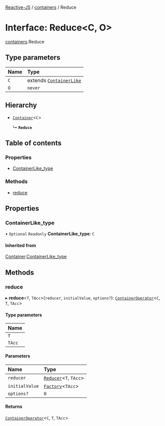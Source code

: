 [Reactive-JS](../README.md) / [containers](../modules/containers.md) / Reduce

# Interface: Reduce<C, O\>

[containers](../modules/containers.md).Reduce

## Type parameters

| Name | Type |
| :------ | :------ |
| `C` | extends [`ContainerLike`](containers.ContainerLike.md) |
| `O` | `never` |

## Hierarchy

- [`Container`](containers.Container.md)<`C`\>

  ↳ **`Reduce`**

## Table of contents

### Properties

- [ContainerLike\_type](containers.Reduce.md#containerlike_type)

### Methods

- [reduce](containers.Reduce.md#reduce)

## Properties

### ContainerLike\_type

• `Optional` `Readonly` **ContainerLike\_type**: `C`

#### Inherited from

[Container](containers.Container.md).[ContainerLike_type](containers.Container.md#containerlike_type)

## Methods

### reduce

▸ **reduce**<`T`, `TAcc`\>(`reducer`, `initialValue`, `options?`): [`ContainerOperator`](../modules/containers.md#containeroperator)<`C`, `T`, `TAcc`\>

#### Type parameters

| Name |
| :------ |
| `T` |
| `TAcc` |

#### Parameters

| Name | Type |
| :------ | :------ |
| `reducer` | [`Reducer`](../modules/functions.md#reducer)<`T`, `TAcc`\> |
| `initialValue` | [`Factory`](../modules/functions.md#factory)<`TAcc`\> |
| `options?` | `O` |

#### Returns

[`ContainerOperator`](../modules/containers.md#containeroperator)<`C`, `T`, `TAcc`\>
